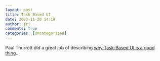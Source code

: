 ```yaml
---
layout: post
title: Task Based UI
date: 2003-11-20 14:19
author: jrj
comments: true
categories: [Uncategorized]
---
```

Paul Thurrott did a great job of describing <a href="http://www.internet-nexus.com/2003_11_16_archive.htm#106934605205581665" target="_blank">why Task-Based UI is a good thing</a>...
